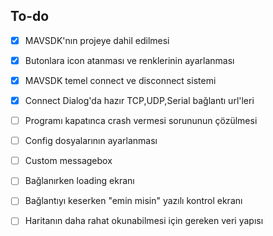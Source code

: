 ## To-do

- [x] MAVSDK'nın projeye dahil edilmesi
- [x] Butonlara icon atanması ve renklerinin ayarlanması
- [x] MAVSDK temel connect ve disconnect sistemi
- [x] Connect Dialog'da hazır TCP,UDP,Serial bağlantı url'leri
- [ ] Programı kapatınca crash vermesi sorununun çözülmesi
- [ ] Config dosyalarının ayarlanması
- [ ] Custom messagebox
- [ ] Bağlanırken loading ekranı
- [ ] Bağlantıyı keserken "emin misin" yazılı kontrol ekranı
- [ ] Haritanın daha rahat okunabilmesi için gereken veri yapısı
  

